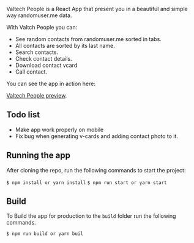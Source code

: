 
Valtech People is a React App that present you in a beautiful and simple way randomuser.me data. 

With Valtch People you can:

* See random contacts from randomuser.me sorted in tabs.
* All contacts are sorted by its last name.
* Search contacts.
* Check contact details.
* Download contact vcard
* Call contact.

You can see the app in action here:

[Valtech People preview](https://marcelsoliveira.github.io/people/).

## Todo list
* Make app work properly on mobile
* Fix bug when generating v-cards and adding contact photo to it.

## Running the app

After cloning the repo, run the following commands to start the project:

``$ npm install or yarn install``
``$ npm run start or yarn start``

## Build

To Build the app for production to the `build` folder run the following commands.

``$ npm run build or yarn buil``
